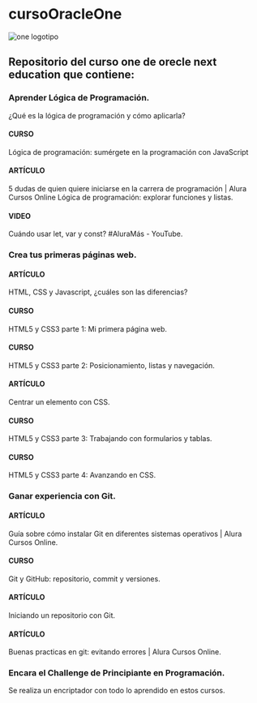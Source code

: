 # cursoOracleOne
![one logotipo](https://github.com/isato12/cursoOracleOne/assets/69562568/50869272-0b97-4c42-bdfd-0de3fcc76925)

<h2>Repositorio del curso one de orecle next education que contiene:</h2>

<h3>Aprender Lógica de Programación.</h3>

¿Qué es la lógica de programación y cómo aplicarla?

<h4>CURSO</h4>

Lógica de programación: sumérgete en la programación con JavaScript

<h4>ARTÍCULO</h4>

5 dudas de quien quiere iniciarse en la carrera de programación | Alura Cursos Online
Lógica de programación: explorar funciones y listas.

<h4>VIDEO</h4>

Cuándo usar let, var y const? #AluraMás - YouTube.

<h3>Crea tus primeras páginas web.</h3>

<h4>ARTÍCULO</h4>

HTML, CSS y Javascript, ¿cuáles son las diferencias?

<h4>CURSO</h4>

HTML5 y CSS3 parte 1: Mi primera página web.

<h4>CURSO</h4>

HTML5 y CSS3 parte 2: Posicionamiento, listas y navegación.

<h4>ARTÍCULO</h4>

Centrar un elemento con CSS.

<h4>CURSO</h4>

HTML5 y CSS3 parte 3: Trabajando con formularios y tablas.

<h4>CURSO</h4>

HTML5 y CSS3 parte 4: Avanzando en CSS.


<h3>Ganar experiencia con Git.</h3>

<h4>ARTÍCULO</h4>

Guía sobre cómo instalar Git en diferentes sistemas operativos | Alura Cursos Online.

<h4>CURSO</h4>

Git y GitHub: repositorio, commit y versiones.

<h4>ARTÍCULO</h4>

Iniciando un repositorio con Git.

<h4>ARTÍCULO</h4>

Buenas practicas en git: evitando errores | Alura Cursos Online.

<h3>Encara el Challenge de Principiante en Programación.</h3>

Se realiza un encriptador con todo lo aprendido en estos cursos.

